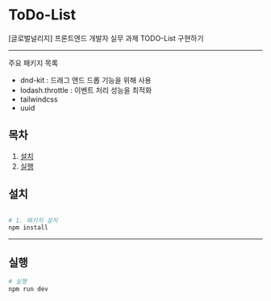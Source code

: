# ToDo-List

[글로벌널리지] 프론트엔드 개발자 실무 과제 TODO-List 구현하기

---

주요 패키지 목록

- dnd-kit : 드래그 앤드 드롭 기능을 위해 사용
- lodash.throttle : 이벤트 처리 성능을 최적화
- tailwindcss
- uuid

## 목차

1. [설치](#설치)
2. [실행](#실행)

## 설치

```bash

# 1. 패키지 설치
npm install
```

---

## 실행

```bash
# 실행
npm run dev
```
